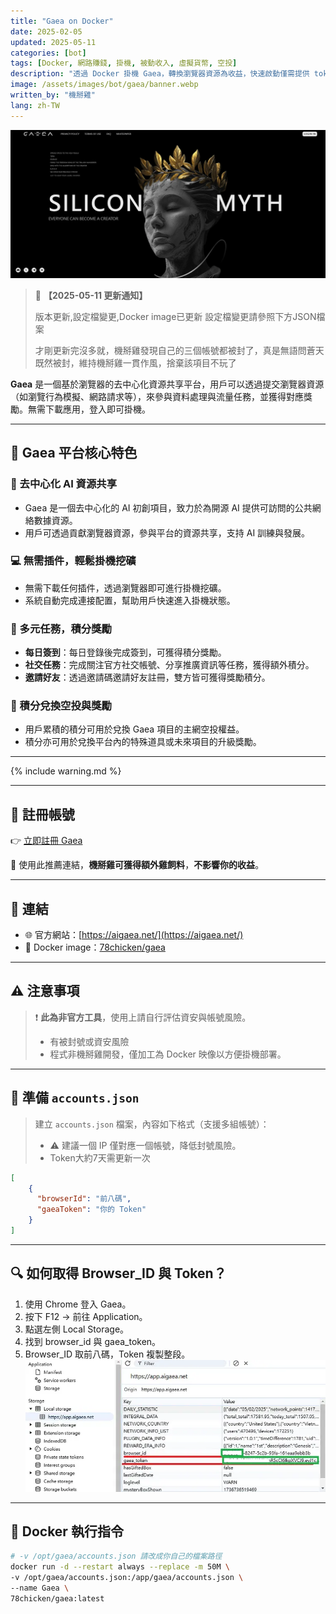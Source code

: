 ```yaml
---
title: "Gaea on Docker"
date: 2025-02-05
updated: 2025-05-11
categories: [bot]
tags: [Docker, 網路賺錢, 掛機, 被動收入, 虛擬貨幣, 空投]
description: "透過 Docker 掛機 Gaea，轉換瀏覽器資源為收益，快速啟動僅需提供 token 與 browser_id。"
image: /assets/images/bot/gaea/banner.webp
written_by: "機掰雞"
lang: zh-TW
---
```


![Gaea 封面圖](/assets/images/bot/gaea/banner.webp)
> 📢 **【2025-05-11 更新通知】**
>
> 版本更新,設定檔變更,Docker image已更新
> 設定檔變更請參照下方JSON檔案  
> 
> 才剛更新完沒多就，機掰雞發現自己的三個帳號都被封了，真是無語問蒼天  
> 既然被封，維持機掰雞一貫作風，捨棄該項目不玩了 

**Gaea** 是一個基於瀏覽器的去中心化資源共享平台，用戶可以透過提交瀏覽器資源（如瀏覽行為模擬、網路請求等），來參與資料處理與流量任務，並獲得對應獎勵。無需下載應用，登入即可掛機。

---

## 🌟 Gaea 平台核心特色

### 🧠 去中心化 AI 資源共享
- Gaea 是一個去中心化的 AI 初創項目，致力於為開源 AI 提供可訪問的公共網絡數據資源。
- 用戶可透過貢獻瀏覽器資源，參與平台的資源共享，支持 AI 訓練與發展。

### 💻 無需插件，輕鬆掛機挖礦
- 無需下載任何插件，透過瀏覽器即可進行掛機挖礦。
- 系統自動完成連接配置，幫助用戶快速進入掛機狀態。

### 🎯 多元任務，積分獎勵
- **每日簽到**：每日登錄後完成簽到，可獲得積分獎勵。
- **社交任務**：完成關注官方社交帳號、分享推廣資訊等任務，獲得額外積分。
- **邀請好友**：透過邀請碼邀請好友註冊，雙方皆可獲得獎勵積分。

### 🎁 積分兌換空投與獎勵
- 用戶累積的積分可用於兌換 Gaea 項目的主網空投權益。
- 積分亦可用於兌換平台內的特殊道具或未來項目的升級獎勵。

---

{% include warning.md %}

---

## 📝 註冊帳號

👉 [立即註冊 Gaea](https://app.aigaea.net/register?ref=ga4XkSb1MLw506)

🎉 使用此推薦連結，**機掰雞可獲得額外雞飼料**，**不影響你的收益**。

---

## 🔗 連結

- 🌐 官方網站：[https://aigaea.net/](https://aigaea.net/)
- 🐳 Docker image：[78chicken/gaea](https://hub.docker.com/r/78chicken/gaea)

---

## ⚠️ 注意事項

> ❗ **此為非官方工具**，使用上請自行評估資安與帳號風險。
> 
> - 有被封號或資安風險   
> - 程式非機掰雞開發，僅加工為 Docker 映像以方便掛機部署。

---

## 📄 準備 `accounts.json`

> 建立 `accounts.json` 檔案，內容如下格式（支援多組帳號）：
> 
> - ⚠️ 建議一個 IP 僅對應一個帳號，降低封號風險。
> - Token大約7天需更新一次
```json
[
    {
      "browserId": "前八碼",
      "gaeaToken": "你的 Token"
    }
]
```
---

## 🔍 如何取得 Browser_ID 與 Token？
1. 使用 Chrome 登入 Gaea。
2. 按下 F12 → 前往 Application。
3. 點選左側 Local Storage。
4. 找到 browser_id 與 gaea_token。
5. Browser_ID 取前八碼，Token 複製整段。
![Gaea token](/assets/images/bot/gaea/img_1.webp)

---

## 🐳 Docker 執行指令
```bash
# -v /opt/gaea/accounts.json 請改成你自己的檔案路徑
docker run -d --restart always --replace -m 50M \
-v /opt/gaea/accounts.json:/app/gaea/accounts.json \
--name Gaea \
78chicken/gaea:latest
```
